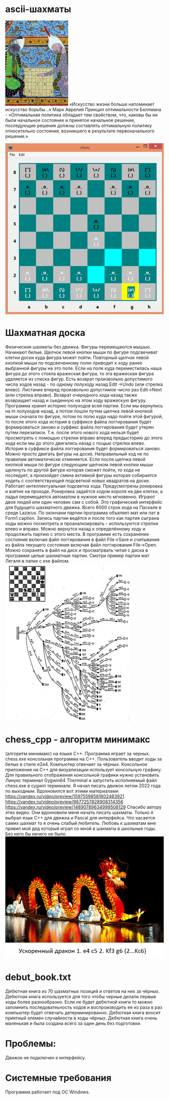 # ascii-шахматы
![alt_text](https://github.com/kirill7785/Chess/blob/main/pic/cheh2.jpg)
«Искусство жизни больше напоминает искусство борьбы…» Марк Аврелий
Принцип оптимальности Беллмана -  «Оптимальная политика обладает тем свойством, что, каковы бы ни были начальное состояние и принятое начальное решение, последующие решения должны составлять оптимальную политику относительно состояния, возникшего в результате первоначального решения.»

![alt_text](https://raw.githubusercontent.com/kirill7785/Chess/main/pic/шахматная%20доска.bmp)

# Шахматная доска
Физические шахматы без движка. Фигуры перемещаются мышью. Начинают белые. Щелчок левой кнопки мыши по фигуре подсвечиват клетки доски куда фигура может пойти. Повторный щелчок левой кнопкой мыши по подсвеченному полю приводит к ходу ранее выбранной фигуры на это поле.  Если на поле куда переместилась наша фигура до этого стояла вражеская фигура, то эта вражеская фигура удаляется из списка фигур. Есть возврат произвольно допустимого числа ходов назад - по одному полуходу назад Edit ->Undo (или стрелка влево). Листание вперед произвольно допустимое число раз Edit->Next (или стрелка вправо).  Возврат очередного хода назад также возвращает назад и сьеденную на этом ходу вражескую фигуру. Программа хранит историю полуходов всей партии. Если мы вернулись на m полуходов назад, а потом пошли путем щелчка левой кнопкой мыши сначала по фигуре, потом по полю куда надо пойти этой фигурой, то после этого хода история в суффиксе файла логгирования будет формироваться заново и суффикс файла логгирования будет утерян путем перезаписи. Т.е. после этого нового хода нельзя будет просмотреть с помощью стрелки вправо вперед предысторию до этого хода если мы до этого двигались назад с пощью стрелки влево. История в суффиксе файла логгирования будет формироваться заново.   Можно просто двигать фигуры на доске. Неправильный ход не по правилам автоматически отменяется. Если после щелчка левой кнопкой мыши по фигуре следующим щелчком левой кнопки мыши щелкнуть по другой фигуре которая сможет пойти, то хода не последует, а произойдет смена активной фигуры которая собирается ходить с соответствующей подсветкой новых квадратов на доске. Работает интеллектуальная подсветка хода. Предусмотрены рокировка и взятие на проходе. Рокировка задаётся ходом короля на две клетки, а ладья перемещается автоматом в нужное место мгновенно. Играют двое людей или один человек сам с собой. Это графический интерфейс для будущего шахматного движка. Всего 6000 строк кода на Паскале в среде Lazarus. По окончани партии программа объяляет мат или пат в Form1.caption. Запись партии  ведётся и после того как партия сыграна ходы можно посмотреть и проанализировать - используются стрелки влево и вправо. Можно вернутся назад к определённому ходу и продолжить партию с этого места. В программе есть сохранение состояния включая файл логгирования в файл File->Save  и считывания из файла текущего состояния включая файл логгирования File->Open. Можно сохранять в файл на диск и просматрвать читая с диска  в программе целые шахматные партии. Смотри пример партии мат Легаля в папке с exe файлом.
![alt_text](https://github.com/kirill7785/Chess/blob/main/pic/chess_tree.jpg)
# chess_cpp - алгоритм минимакс
(алгоритм минимакс) на языке С++. Программа играет за черных. chess.exe консольная программа на С++. Пользователь вводит ходы за белых в стиле e2e4. Компьютер отвечает за чёрных. Консольное приложение на С++ для визуализации использует консольную графику. Для правильного отображения консольной графики нужно установить Линукс терминал Gygwin64 Therminal и запустить исполняемый файл chess.exe в cygwin терминале.
Я начал писать движок летом 2022 года по выходным. Вдохновился вот этими материалами  https://yandex.ru/video/preview/15975598581602463921
https://yandex.ru/video/preview/9677257828908314356
https://yandex.ru/video/preview/14890789634999508129
Спасибо автору этих видео. Они вдохновили меня начать писать шахматы. Только я выбрал язык C++ для движка и Pascal для интерфейса. Что касается самих шахмат то я очень слабый любитель. Любовь к шахматам мне привил мой дед который играл со мной в шахматы в школьные годы. Без него бы ничего не было.
![alt_text](https://github.com/kirill7785/Chess/blob/main/pic/Ускоренный%20дракон.jpg)
# debut_book.txt
Дебютная книга из 70 шахматных позиций и ответов на них за чёрных. Дебютная книга используется для того чтобы черные делали первые ходы более разнообразно. Если не будет дебютной книги то можно запомнить последоватеьность ходов и воспроизводить ее из раза в раз компьютер будет отвечать детерминированно. Дебютная книга вносит приятный элемен случайности в ходы чёрных. Дебютная книга очень маленькая и была создана всего за один день без подготовки.
# Проблемы:
 Движок не подключен к интерфейсу.
# Системные требования
Программа работает под ОС Windows.


